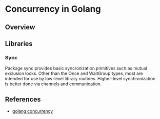 # Concurrency in Golang

## Overview

## Libraries
### Sync
Package sync provides basic syncronization primitives such as mutual exclusion locks. Other than the Once and WaitGroup types, most are intended for use by low-level library routines. Higher-level synchronization is better done via channels and communication.

## References
- [golang concurrency](https://zenn.dev/hsaki/books/golang-concurrency)
